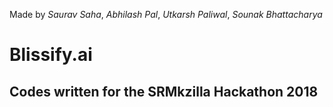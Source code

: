Made by  _Saurav Saha_, _Abhilash Pal_, _Utkarsh Paliwal_, _Sounak Bhattacharya_

# Blissify.ai
## Codes written for the SRMkzilla Hackathon 2018 



